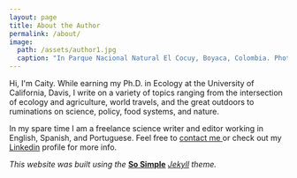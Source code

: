 ```yaml
---
layout: page
title: About the Author
permalink: /about/
image:
  path: /assets/author1.jpg
  caption: "In Parque Nacional Natural El Cocuy, Boyaca, Colombia. Photo: C. Peterson"
---
```

Hi, I'm Caity. While earning my Ph.D. in Ecology at the University of California, Davis, I write on a variety of topics ranging from the intersection of ecology and agriculture, world travels, and the great outdoors to ruminations on science, policy, food systems, and nature.

In my spare time I am a freelance science writer and editor working in English, Spanish, and Portuguese. Feel free to [contact me ](mailto:ca.peterson32@gmail.com) or check out my [Linkedin](https://www.linkedin.com/in/caityp/) profile for more info.

*This website was built using the* **[So Simple](https://github.com/mmistakes/so-simple-theme)** *[Jekyll](https://jekyllrb.com/) theme.*
